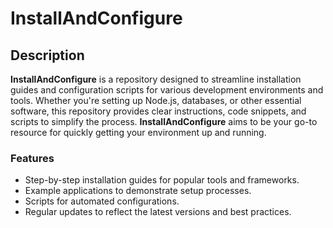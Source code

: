 # InstallAndConfigure

## Description

**InstallAndConfigure** is a repository designed to streamline installation guides and configuration scripts for various development environments and tools. Whether you're setting up Node.js, databases, or other essential software, this repository provides clear instructions, code snippets, and scripts to simplify the process. **InstallAndConfigure** aims to be your go-to resource for quickly getting your environment up and running.

### Features

- Step-by-step installation guides for popular tools and frameworks.
- Example applications to demonstrate setup processes.
- Scripts for automated configurations.
- Regular updates to reflect the latest versions and best practices.
